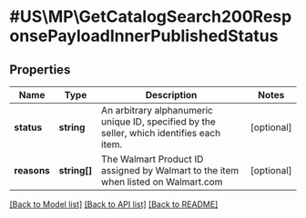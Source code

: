 # #US\MP\GetCatalogSearch200ResponsePayloadInnerPublishedStatus

## Properties

Name | Type | Description | Notes
------------ | ------------- | ------------- | -------------
**status** | **string** | An arbitrary alphanumeric unique ID, specified by the seller, which identifies each item. | [optional]
**reasons** | **string[]** | The Walmart Product ID assigned by Walmart to the item when listed on Walmart.com | [optional]


[[Back to Model list]](../) [[Back to API list]](../../Api/US/MP) [[Back to README]](../../README.md)
